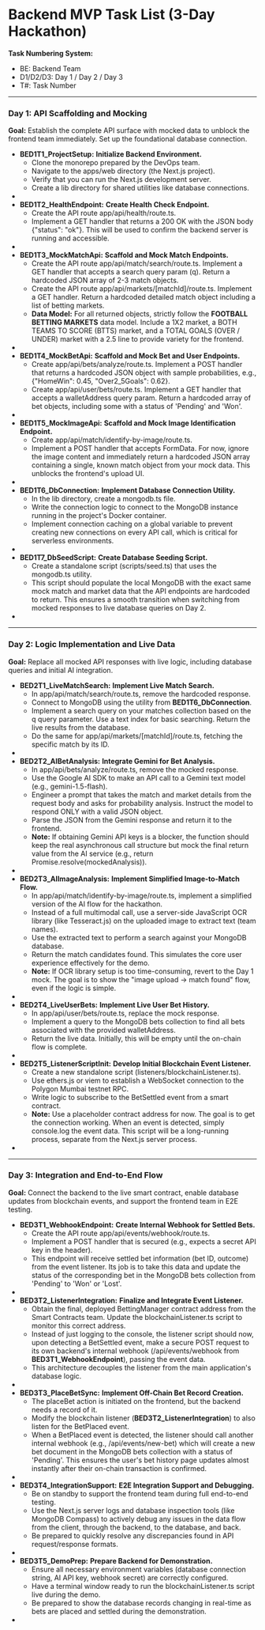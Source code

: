 # Backend MVP Task List (3-Day Hackathon)

**Task Numbering System:**

* BE: Backend Team  
* D1/D2/D3: Day 1 / Day 2 / Day 3  
* T\#: Task Number

---

### **Day 1: API Scaffolding and Mocking**

**Goal:** Establish the complete API surface with mocked data to unblock the frontend team immediately. Set up the foundational database connection.

* **BED1T1\_ProjectSetup:** **Initialize Backend Environment.**  
  * Clone the monorepo prepared by the DevOps team.  
  * Navigate to the apps/web directory (the Next.js project).  
  * Verify that you can run the Next.js development server.  
  * Create a lib directory for shared utilities like database connections.  
*   
* **BED1T2\_HealthEndpoint:** **Create Health Check Endpoint.**  
  * Create the API route app/api/health/route.ts.  
  * Implement a GET handler that returns a 200 OK with the JSON body {"status": "ok"}. This will be used to confirm the backend server is running and accessible.  
*   
* **BED1T3\_MockMatchApi:** **Scaffold and Mock Match Endpoints.**  
  * Create the API route app/api/match/search/route.ts. Implement a GET handler that accepts a search query param (q). Return a hardcoded JSON array of 2-3 match objects.  
  * Create the API route app/api/markets/\[matchId\]/route.ts. Implement a GET handler. Return a hardcoded detailed match object including a list of betting markets.  
  * **Data Model:** For all returned objects, strictly follow the **FOOTBALL BETTING MARKETS** data model. Include a 1X2 market, a BOTH TEAMS TO SCORE (BTTS) market, and a TOTAL GOALS (OVER / UNDER) market with a 2.5 line to provide variety for the frontend.  
*   
* **BED1T4\_MockBetApi:** **Scaffold and Mock Bet and User Endpoints.**  
  * Create app/api/bets/analyze/route.ts. Implement a POST handler that returns a hardcoded JSON object with sample probabilities, e.g., {"HomeWin": 0.45, "Over2\_5Goals": 0.62}.  
  * Create app/api/user/bets/route.ts. Implement a GET handler that accepts a walletAddress query param. Return a hardcoded array of bet objects, including some with a status of 'Pending' and 'Won'.  
*   
* **BED1T5\_MockImageApi:** **Scaffold and Mock Image Identification Endpoint.**  
  * Create app/api/match/identify-by-image/route.ts.  
  * Implement a POST handler that accepts FormData. For now, ignore the image content and immediately return a hardcoded JSON array containing a single, known match object from your mock data. This unblocks the frontend's upload UI.  
*   
* **BED1T6\_DbConnection:** **Implement Database Connection Utility.**  
  * In the lib directory, create a mongodb.ts file.  
  * Write the connection logic to connect to the MongoDB instance running in the project's Docker container.  
  * Implement connection caching on a global variable to prevent creating new connections on every API call, which is critical for serverless environments.  
*   
* **BED1T7\_DbSeedScript:** **Create Database Seeding Script.**  
  * Create a standalone script (scripts/seed.ts) that uses the mongodb.ts utility.  
  * This script should populate the local MongoDB with the exact same mock match and market data that the API endpoints are hardcoded to return. This ensures a smooth transition when switching from mocked responses to live database queries on Day 2\.  
* 

---

### **Day 2: Logic Implementation and Live Data**

**Goal:** Replace all mocked API responses with live logic, including database queries and initial AI integration.

* **BED2T1\_LiveMatchSearch:** **Implement Live Match Search.**  
  * In app/api/match/search/route.ts, remove the hardcoded response.  
  * Connect to MongoDB using the utility from **BED1T6\_DbConnection**.  
  * Implement a search query on your matches collection based on the q query parameter. Use a text index for basic searching. Return the live results from the database.  
  * Do the same for app/api/markets/\[matchId\]/route.ts, fetching the specific match by its ID.  
*   
* **BED2T2\_AIBetAnalysis:** **Integrate Gemini for Bet Analysis.**  
  * In app/api/bets/analyze/route.ts, remove the mocked response.  
  * Use the Google AI SDK to make an API call to a Gemini text model (e.g., gemini-1.5-flash).  
  * Engineer a prompt that takes the match and market details from the request body and asks for probability analysis. Instruct the model to respond ONLY with a valid JSON object.  
  * Parse the JSON from the Gemini response and return it to the frontend.  
  * **Note:** If obtaining Gemini API keys is a blocker, the function should keep the real asynchronous call structure but mock the final return value from the AI service (e.g., return Promise.resolve(mockedAnalysis)).  
*   
* **BED2T3\_AIImageAnalysis:** **Implement Simplified Image-to-Match Flow.**  
  * In app/api/match/identify-by-image/route.ts, implement a simplified version of the AI flow for the hackathon.  
  * Instead of a full multimodal call, use a server-side JavaScript OCR library (like Tesseract.js) on the uploaded image to extract text (team names).  
  * Use the extracted text to perform a search against your MongoDB database.  
  * Return the match candidates found. This simulates the core user experience effectively for the demo.  
  * **Note:** If OCR library setup is too time-consuming, revert to the Day 1 mock. The goal is to show the "image upload \-\> match found" flow, even if the logic is simple.  
*   
* **BED2T4\_LiveUserBets:** **Implement Live User Bet History.**  
  * In app/api/user/bets/route.ts, replace the mock response.  
  * Implement a query to the MongoDB bets collection to find all bets associated with the provided walletAddress.  
  * Return the live data. Initially, this will be empty until the on-chain flow is complete.  
*   
* **BED2T5\_ListenerScriptInit:** **Develop Initial Blockchain Event Listener.**  
  * Create a new standalone script (listeners/blockchainListener.ts).  
  * Use ethers.js or viem to establish a WebSocket connection to the Polygon Mumbai testnet RPC.  
  * Write logic to subscribe to the BetSettled event from a smart contract.  
  * **Note:** Use a placeholder contract address for now. The goal is to get the connection working. When an event is detected, simply console.log the event data. This script will be a long-running process, separate from the Next.js server process.  
* 

---

### **Day 3: Integration and End-to-End Flow**

**Goal:** Connect the backend to the live smart contract, enable database updates from blockchain events, and support the frontend team in E2E testing.

* **BED3T1\_WebhookEndpoint:** **Create Internal Webhook for Settled Bets.**  
  * Create the API route app/api/events/webhook/route.ts.  
  * Implement a POST handler that is secured (e.g., expects a secret API key in the header).  
  * This endpoint will receive settled bet information (bet ID, outcome) from the event listener. Its job is to take this data and update the status of the corresponding bet in the MongoDB bets collection from 'Pending' to 'Won' or 'Lost'.  
*   
* **BED3T2\_ListenerIntegration:** **Finalize and Integrate Event Listener.**  
  * Obtain the final, deployed BettingManager contract address from the Smart Contracts team. Update the blockchainListener.ts script to monitor this correct address.  
  * Instead of just logging to the console, the listener script should now, upon detecting a BetSettled event, make a secure POST request to its own backend's internal webhook (/api/events/webhook from **BED3T1\_WebhookEndpoint**), passing the event data.  
  * This architecture decouples the listener from the main application's database logic.  
*   
* **BED3T3\_PlaceBetSync:** **Implement Off-Chain Bet Record Creation.**  
  * The placeBet action is initiated on the frontend, but the backend needs a record of it.  
  * Modify the blockchain listener (**BED3T2\_ListenerIntegration**) to also listen for the BetPlaced event.  
  * When a BetPlaced event is detected, the listener should call another internal webhook (e.g., /api/events/new-bet) which will create a new bet document in the MongoDB bets collection with a status of 'Pending'. This ensures the user's bet history page updates almost instantly after their on-chain transaction is confirmed.  
*   
* **BED3T4\_IntegrationSupport:** **E2E Integration Support and Debugging.**  
  * Be on standby to support the frontend team during full end-to-end testing.  
  * Use the Next.js server logs and database inspection tools (like MongoDB Compass) to actively debug any issues in the data flow from the client, through the backend, to the database, and back.  
  * Be prepared to quickly resolve any discrepancies found in API request/response formats.  
*   
* **BED3T5\_DemoPrep:** **Prepare Backend for Demonstration.**  
  * Ensure all necessary environment variables (database connection string, AI API key, webhook secret) are correctly configured.  
  * Have a terminal window ready to run the blockchainListener.ts script live during the demo.  
  * Be prepared to show the database records changing in real-time as bets are placed and settled during the demonstration.  
* 


